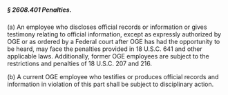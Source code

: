 ##### § 2608.401 Penalties. #####

(a) An employee who discloses official records or information or gives testimony relating to official information, except as expressly authorized by OGE or as ordered by a Federal court after OGE has had the opportunity to be heard, may face the penalties provided in 18 U.S.C. 641 and other applicable laws. Additionally, former OGE employees are subject to the restrictions and penalties of 18 U.S.C. 207 and 216.

(b) A current OGE employee who testifies or produces official records and information in violation of this part shall be subject to disciplinary action.